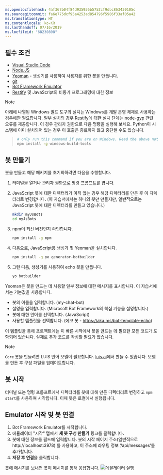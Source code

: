 ```yaml
---
ms.openlocfilehash: 4af367b04f84d935936b5752cf9dbc863430105c
ms.sourcegitcommit: fa6e775dcf95a4253ad854796f5906f33af05a42
ms.translationtype: HT
ms.contentlocale: ko-KR
ms.lasthandoff: 07/16/2019
ms.locfileid: "68230808"
---
```

## <a name="prerequisites"></a>필수 조건

- [Visual Studio Code](https://www.visualstudio.com/downloads)
- [Node.JS](https://nodejs.org/)
- [Yeoman](http://yeoman.io/) - 생성기를 사용하여 사용자를 위한 봇을 만듭니다.
- [git](https://git-scm.com/)
- [Bot Framework Emulator](https://aka.ms/bot-framework-emulator-readme)
- [Restify](http://restify.com/) 및 JavaScript의 비동기 프로그래밍에 대한 정보

> [!NOTE]
> 아래에 나열된 Windows 빌드 도구의 설치는 Windows를 개발 운영 체제로 사용하는 경우에만 필요합니다.
> 일부 설치의 경우 Restify에 대한 설치 단계는 node-gyp 관련 오류를 제공합니다.
> 이 경우 관리자 권한으로 다음 명령을 실행해 보세요.
> Python이 시스템에 이미 설치되어 있는 경우 이 호출은 종료하지 않고 중단될 수도 있습니다.

> ```bash
> # only run this command if you are on Windows. Read the above note. 
> npm install -g windows-build-tools
> ```

## <a name="create-a-bot"></a>봇 만들기

봇을 만들고 해당 패키지를 초기화하려면 다음을 수행합니다.

1. 터미널을 열거나 관리자 권한으로 명령 프롬프트를 엽니다.
1. JavaScript 봇에 대한 디렉터리가 아직 없는 경우 해당 디렉터리를 만든 후 이 디렉터리로 변경합니다. (이 자습서에서는 하나의 봇만 만들지만, 일반적으로는 JavaScript 봇에 대한 디렉터리를 만들고 있습니다.)

   ```bash
   mkdir myJsBots
   cd myJsBots
   ```

1. npm이 최신 버전인지 확인합니다.

   ```bash
   npm install -g npm
   ```

1. 다음으로, JavaScript용 생성기 및 Yeoman을 설치합니다.

   ```bash
   npm install -g yo generator-botbuilder
   ```

1. 그런 다음, 생성기를 사용하여 echo 봇을 만듭니다.

   ```bash
   yo botbuilder
   ```

Yeoman은 봇을 만드는 데 사용할 일부 정보에 대한 메시지를 표시합니다. 이 자습서에서는 기본값을 사용합니다.

- 봇의 이름을 입력합니다. (my-chat-bot)
- 설명을 입력합니다. (Microsoft Bot Framework의 핵심 기능을 설명합니다.)
- 봇에 대한 언어를 선택합니다. (JavaScript)
- 사용할 템플릿을 선택합니다. (에코 봇 - https://aka.ms/bot-template-echo)

이 템플릿을 통해 프로젝트에는 이 빠른 시작에서 봇을 만드는 데 필요한 모든 코드가 포함되어 있습니다. 실제로 추가 코드를 작성할 필요가 없습니다.

> [!NOTE]
> `Core` 봇을 만들려면 LUIS 언어 모델이 필요합니다. [luis.ai](https://www.luis.ai)에서 만들 수 있습니다. 모델을 만든 후 구성 파일을 업데이트합니다.

## <a name="start-your-bot"></a>봇 시작

터미널 또는 명령 프롬프트에서 디렉터리를 봇에 대해 만든 디렉터리로 변경하고 `npm start`를 사용하여 시작합니다. 이때 봇은 로컬에서 실행됩니다.

## <a name="start-the-emulator-and-connect-your-bot"></a>Emulator 시작 및 봇 연결

1. Bot Framework Emulator를 시작합니다.
2. 에뮬레이터 "시작" 탭에서 **새 봇 구성 만들기** 링크를 클릭합니다. 
3. 봇에 대한 정보를 필드에 입력합니다. 봇의 시작 페이지 주소(일반적으로 http://localhost:3978) 를 사용하고, 이 주소에 라우팅 정보 ‘/api/messages’를 추가합니다.
4. **저장 후 연결**을 클릭합니다.

봇에 메시지를 보내면 봇이 메시지를 통해 응답합니다.
![에뮬레이터 실행](../media/emulator-v4/js-quickstart.png)
